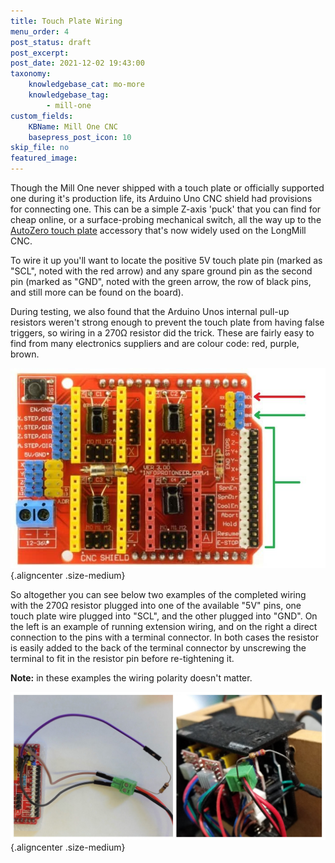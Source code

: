 ```yaml
---
title: Touch Plate Wiring
menu_order: 4
post_status: draft
post_excerpt: 
post_date: 2021-12-02 19:43:00
taxonomy:
    knowledgebase_cat: mo-more
    knowledgebase_tag:
        - mill-one
custom_fields:
    KBName: Mill One CNC
    basepress_post_icon: 10
skip_file: no
featured_image: 
---
```


Though the Mill One never shipped with a touch plate or officially supported one during it's production life, its Arduino Uno CNC shield had provisions for connecting one. This can be a simple Z-axis 'puck' that you can find for cheap online, or a surface-probing mechanical switch, all the way up to the <a href="https://sienci.com/product/autozero/" target="_blank" rel="noopener">AutoZero touch plate</a> accessory that's now widely used on the LongMill CNC.

To wire it up you'll want to locate the positive 5V touch plate pin (marked as "SCL", noted with the red arrow) and any spare ground pin as the second pin (marked as "GND", noted with the green arrow, the row of black pins, and still more can be found on the board).

During testing, we also found that the Arduino Unos internal pull-up resistors weren't strong enough to prevent the touch plate from having false triggers, so wiring in a 270Ω resistor did the trick. These are fairly easy to find from many electronics suppliers and are colour code: red, purple, brown.

![](/_images/_mill-one/_more/mo_touch_plate_p1_Arduino.jpg){.aligncenter .size-medium}

So altogether you can see below two examples of the completed wiring with the 270Ω resistor plugged into one of the available "5V" pins, one touch plate wire plugged into "SCL", and the other plugged into "GND". On the left is an example of running extension wiring, and on the right a direct connection to the pins with a terminal connector. In both cases the resistor is easily added to the back of the terminal connector by unscrewing the terminal to fit in the resistor pin before re-tightening it.

<strong>Note:</strong> in these examples the wiring polarity doesn't matter.

![](/_images/_mill-one/_more/mo_touch_plate_p2_Wiring.jpg){.aligncenter .size-medium}
